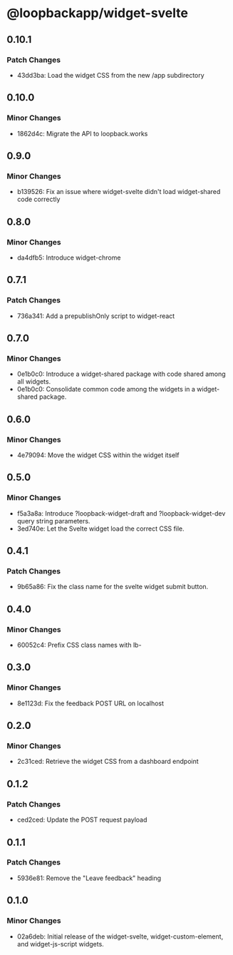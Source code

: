 # @loopbackapp/widget-svelte

## 0.10.1

### Patch Changes

- 43dd3ba: Load the widget CSS from the new /app subdirectory

## 0.10.0

### Minor Changes

- 1862d4c: Migrate the API to loopback.works

## 0.9.0

### Minor Changes

- b139526: Fix an issue where widget-svelte didn't load widget-shared code correctly

## 0.8.0

### Minor Changes

- da4dfb5: Introduce widget-chrome

## 0.7.1

### Patch Changes

- 736a341: Add a prepublishOnly script to widget-react

## 0.7.0

### Minor Changes

- 0e1b0c0: Introduce a widget-shared package with code shared among all widgets.
- 0e1b0c0: Consolidate common code among the widgets in a widget-shared package.

## 0.6.0

### Minor Changes

- 4e79094: Move the widget CSS within the widget itself

## 0.5.0

### Minor Changes

- f5a3a8a: Introduce ?loopback-widget-draft and ?loopback-widget-dev query string parameters.
- 3ed740e: Let the Svelte widget load the correct CSS file.

## 0.4.1

### Patch Changes

- 9b65a86: Fix the class name for the svelte widget submit button.

## 0.4.0

### Minor Changes

- 60052c4: Prefix CSS class names with lb-

## 0.3.0

### Minor Changes

- 8e1123d: Fix the feedback POST URL on localhost

## 0.2.0

### Minor Changes

- 2c31ced: Retrieve the widget CSS from a dashboard endpoint

## 0.1.2

### Patch Changes

- ced2ced: Update the POST request payload

## 0.1.1

### Patch Changes

- 5936e81: Remove the "Leave feedback" heading

## 0.1.0

### Minor Changes

- 02a6deb: Initial release of the widget-svelte, widget-custom-element, and widget-js-script widgets.
